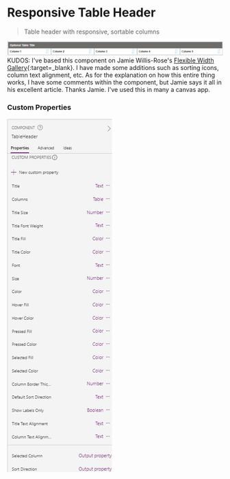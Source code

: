 # Responsive Table Header
> Table header with responsive, sortable columns

![(./../ResponsiveTableHeader/TableHeaderComponent.png)](./../ResponsiveTableHeader/TableHeaderComponent.png)
KUDOS: I've based this component on Jamie Willis-Rose's [Flexible Width Gallery](https://willisrose.com/power-apps-tip-flexible-width-gallery/){:target=_blank}.
I have made some additions such as sorting icons, column text alignment, etc.
As for the explanation on how this entire thing works, I have some comments within the component, but Jamie says it all in his excellent article.
Thanks Jamie. I've used this in many a canvas app.

### Custom Properties
![(./../ResponsiveTableHeader/TableHeaderComponentProperties.png)](./../ResponsiveTableHeader/TableHeaderComponentProperties.png)
